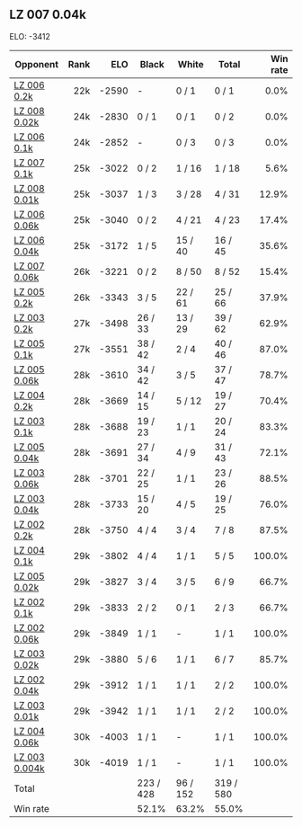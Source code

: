 ## LZ 007 0.04k ##

ELO: -3412

Opponent | Rank | ELO | Black | White | Total | Win rate
---------|-----:|----:|-------|-------|-------|-------:
[LZ 006 0.2k](LZ%20006%200.2k.md) | 22k | -2590 | - | 0 / 1 | 0 / 1 | 0.0%
[LZ 008 0.02k](LZ%20008%200.02k.md) | 24k | -2830 | 0 / 1 | 0 / 1 | 0 / 2 | 0.0%
[LZ 006 0.1k](LZ%20006%200.1k.md) | 24k | -2852 | - | 0 / 3 | 0 / 3 | 0.0%
[LZ 007 0.1k](LZ%20007%200.1k.md) | 25k | -3022 | 0 / 2 | 1 / 16 | 1 / 18 | 5.6%
[LZ 008 0.01k](LZ%20008%200.01k.md) | 25k | -3037 | 1 / 3 | 3 / 28 | 4 / 31 | 12.9%
[LZ 006 0.06k](LZ%20006%200.06k.md) | 25k | -3040 | 0 / 2 | 4 / 21 | 4 / 23 | 17.4%
[LZ 006 0.04k](LZ%20006%200.04k.md) | 25k | -3172 | 1 / 5 | 15 / 40 | 16 / 45 | 35.6%
[LZ 007 0.06k](LZ%20007%200.06k.md) | 26k | -3221 | 0 / 2 | 8 / 50 | 8 / 52 | 15.4%
[LZ 005 0.2k](LZ%20005%200.2k.md) | 26k | -3343 | 3 / 5 | 22 / 61 | 25 / 66 | 37.9%
[LZ 003 0.2k](LZ%20003%200.2k.md) | 27k | -3498 | 26 / 33 | 13 / 29 | 39 / 62 | 62.9%
[LZ 005 0.1k](LZ%20005%200.1k.md) | 27k | -3551 | 38 / 42 | 2 / 4 | 40 / 46 | 87.0%
[LZ 005 0.06k](LZ%20005%200.06k.md) | 28k | -3610 | 34 / 42 | 3 / 5 | 37 / 47 | 78.7%
[LZ 004 0.2k](LZ%20004%200.2k.md) | 28k | -3669 | 14 / 15 | 5 / 12 | 19 / 27 | 70.4%
[LZ 003 0.1k](LZ%20003%200.1k.md) | 28k | -3688 | 19 / 23 | 1 / 1 | 20 / 24 | 83.3%
[LZ 005 0.04k](LZ%20005%200.04k.md) | 28k | -3691 | 27 / 34 | 4 / 9 | 31 / 43 | 72.1%
[LZ 003 0.06k](LZ%20003%200.06k.md) | 28k | -3701 | 22 / 25 | 1 / 1 | 23 / 26 | 88.5%
[LZ 003 0.04k](LZ%20003%200.04k.md) | 28k | -3733 | 15 / 20 | 4 / 5 | 19 / 25 | 76.0%
[LZ 002 0.2k](LZ%20002%200.2k.md) | 28k | -3750 | 4 / 4 | 3 / 4 | 7 / 8 | 87.5%
[LZ 004 0.1k](LZ%20004%200.1k.md) | 29k | -3802 | 4 / 4 | 1 / 1 | 5 / 5 | 100.0%
[LZ 005 0.02k](LZ%20005%200.02k.md) | 29k | -3827 | 3 / 4 | 3 / 5 | 6 / 9 | 66.7%
[LZ 002 0.1k](LZ%20002%200.1k.md) | 29k | -3833 | 2 / 2 | 0 / 1 | 2 / 3 | 66.7%
[LZ 002 0.06k](LZ%20002%200.06k.md) | 29k | -3849 | 1 / 1 | - | 1 / 1 | 100.0%
[LZ 003 0.02k](LZ%20003%200.02k.md) | 29k | -3880 | 5 / 6 | 1 / 1 | 6 / 7 | 85.7%
[LZ 002 0.04k](LZ%20002%200.04k.md) | 29k | -3912 | 1 / 1 | 1 / 1 | 2 / 2 | 100.0%
[LZ 003 0.01k](LZ%20003%200.01k.md) | 29k | -3942 | 1 / 1 | 1 / 1 | 2 / 2 | 100.0%
[LZ 004 0.06k](LZ%20004%200.06k.md) | 30k | -4003 | 1 / 1 | - | 1 / 1 | 100.0%
[LZ 003 0.004k](LZ%20003%200.004k.md) | 30k | -4019 | 1 / 1 | - | 1 / 1 | 100.0%
Total | | | 223 / 428 | 96 / 152 | 319 / 580 | 
Win rate| | | 52.1% | 63.2% | 55.0% | 
